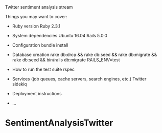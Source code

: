 Twitter sentiment analysis stream

Things you may want to cover:

* Ruby version
Ruby 2.3.1

* System dependencies
Ubuntu 16.04
Rails 5.0.0

* Configuration
bundle install

* Database creation
rake db:drop && rake db:seed && rake db:migrate && rake db:seed &&   bin/rails db:migrate RAILS_ENV=test

* How to run the test suite
rspec

* Services (job queues, cache servers, search engines, etc.)
Twitter sidekiq

* Deployment instructions

* ...
# SentimentAnalysisTwitter
